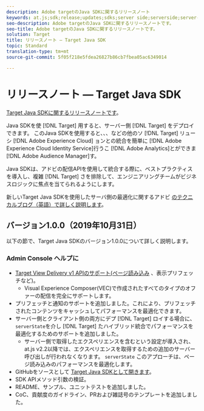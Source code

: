 ```yaml
---
description: Adobe targetのJava SDKに関するリリースノート
keywords: at.js;sdk;release;updates;sdks;server side;serverside;server-side;java;java sdk
seo-description: Adobe targetのJava SDKに関するリリースノートです。
seo-title: Adobe targetのJava SDKに関するリリースノートです。
solution: Target
title: リリースノート — Target Java SDK
topic: Standard
translation-type: tm+mt
source-git-commit: 5f05f218e5fdea26827b86cb7fbea05ac6349014

---
```



# リリースノート — Target Java SDK

[Target Java SDKに関するリリースノートです](https://github.com/adobe/target-java-sdk)。

Java SDKを使 [!DNL Target] 用すると、サーバー側 [!DNL Target] をデプロイできます。 このJava SDKを使用すると、、、などの他のソ [!DNL Target] リューシ [!DNL Adobe Experience Cloud] ョンとの統合を簡単に [!DNL Adobe Experience Cloud Identity Service]行うこ [!DNL Adobe Analytics]とができま [!DNL Adobe Audience Manager]す。

Java SDKは、アドビの配信APIを使用して統合する際に、ベストプラクティスを導入し、複雑 [!DNL Target] さを排除して、エンジニアリングチームがビジネスロジックに焦点を当てられるようにします。

新しいTarget Java SDKを使用したサーバ側の最適化に関するアドビ [のテクニカルブログ（英語）で詳しく説明します](https://medium.com/adobetech/server-side-optimization-with-the-new-target-java-sdk-421dc418a3f2)。

## バージョン1.0.0（2019年10月31日）

以下の節で、Target Java SDKのバージョン1.0.0について詳しく説明します。

### Admin Console ヘルプに

* [Target View Delivery v1 APIのサポート(ページ読み込み](https://developers.adobetarget.com/api/delivery-api/) 、表示プリフェッチなど)。
   * Visual Experience Composer(VEC)で作成されたすべてのタイプのオファーの配信を完全にサポートします。
* プリフェッチと通知のサポートを追加しました。これにより、プリフェッチされたコンテンツをキャッシュしてパフォーマンスを最適化できます。
* サーバー側とクライアント側の両方にデプ [!DNL Target] ロイする場合に、 `serverState`を介し [!DNL Target] たハイブリッド統合でパフォーマンスを最適化するためのサポートを追加しました。
   * サーバー側で取得したエクスペリエンスを含むという設定が導入され、at.js v2.2以降では、エクスペリエンスを取得するための追加のサーバー呼び出しが行われなくなります。 `serverState` このアプローチは、ページ読み込みのパフォーマンスを最適化します。
* GitHubをソースとして [Target Java SDKとして開きます](https://github.com/adobe/target-java-sdk)。
* SDK APIメソッド引数の検証。
* README、サンプル、ユニットテストを追加しました。
* CoC、貢献度のガイドライン、PRおよび雑誌号のテンプレートを追加しました。

